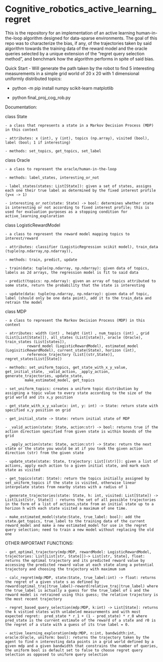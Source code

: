 # Cognitive_robotics_active_learning_regret
This is the repository for an implementation of an active learning human-in-the-loop algorithm designed for data-sparse environments. The goal of this repo was to characterize the bias, if any, of the trajectories taken by said algorithm towards the training data of the reward model and the oracle queries selected by a unique extension of the “regret query selection method”, and benchmark how the algorithm performs in spite of said bias. 

Quick Start - Will generate the path taken by the robot to find 5 interesting measurements in a simple grid world of 20 x 20 with 1 dimensional uniformly distributed topics:

  - python -m pip install numpy scikit-learn matplotlib

  - python final_proj_cog_rob.py


Documentation:

class State 

	- a class that represents a state in a Markov Decision Process (MDP) in this context

	- attributes: x (int), y (int), topics (np.array), visited (bool), label (bool; 1 if interesting)

	- methods: set_topics, get_topics, set_label

class Oracle

	- a class to represent the oracle/human-in-the-loop

	- methods: label_states, interesting_or_not

	- label_states(states: List[State]): given a set of states, assigns each one their true label as determined by the fixed interest profile (y=x -> 1)

	- interesting_or_not(state: State) -> bool: determines whether state is interesting or not according to fixed interest profile; this is used for evaluation purposes as a stopping condition for active_learning_exploration

class LogisticRewardModel
	
	- a class to represent the reward model mapping topics to interest/reward

	- attributes: classifier (LogisticRegression scikit model), train_data (tuple(np.ndarray,np.ndarray)), 

	- methods: train, predict, update

	- train(data: tuple(np.ndarray, np.ndarray): given data of topics, labels as 2d arrays, the regression model is fit to said data

	- predict(topics: np.ndarray): given an array of topics attributed to some state, return the probability that the state is interesting

	- update(data: tuple(np.ndarray, np.ndarray): given data of topic, label (should only be one data point), add it to the train_data and retrain the model

class MDP 

	- a class to represent the Markov Decision Process (MDP) in this context

	- atrributes: width (int) , height (int) , num_topics (int) , grid (List[List[State]]), all_states (List[state]), oracle (Oracle), train_states (List[states]),
			  reward_model (LogisticRewardModel), estimated_model (LogisiticRewardModel), current_state(State), horizon (int), 
			  reference_trajectory (List[(str,State)], regret_states(List[State])

	- methods: set_uniform_topics, get_state_with_x_y_value, get_initial_state, _valid_action, _apply_action, generate_trajectories, update_state,
		     make_estimated_model, get_topics

	- set_uniform_topics: creates a uniform topic distribution by assigning a topic value to every state according to the size of the grid world and its x,y position
	
	- get_state_with_x_y_value(x: int, y: int) -> State: return state with specified x,y position on grid

	- get_initial_state -> State: return initial state of MDP

	- _valid_action(state: State, action:str) -> bool: returns true if the action direction specified from given state is within bounds of the grid

	- _apply_action(state: State, action:str) -> State: return the next state or the state you would be at if you took the given action direction (str) from the given state
	
	- update_state(state: State, trajectory: List[(str)]): given a list of actions, apply each action to a given initial state, and mark each state as visited

	- get_topics(stat: State): return the topics initially assigned by set_uniform_topics if the state is visited, otherwise linear interpolate states from nearby states with a radius of 1

	- generate_trajectories(state: State, h: int, visited: List[State]) -> List[List[str, State]] : returns the set of all possible trajectories in the form of a list of actions,state from an initial state up to a horizon h with each state visited a maximum of one time.  

	- make_estimated_model(state:State, true_label: bool): add the state.get_topics, true_label to the training data of the current reward_model and make a new estimated_model for use in the regret query selection; need to train a new model without replacing the old one



OTHER IMPORTANT FUNCTIONS:

	- get_optimal_trajectory(mdp:MDP, rewardModel: LogisticRewardModel, trajectories: List[List[str, State]])-> List[str, State], float: returns the optimal trajectory and its predicted reward value by accessing the predicted reward value at each state along a potential trajectory and choosing the trajectory with maximum sum

	- calc_regret(mdp:MDP, state:State, true_label:int) -> float: returns the regret of a given state s as defined by reward(optimal_traj|true_label)-reward(relative_traj|true_label) where the true_label is actually a guess for the true_label of s and the reward model is retrained using this guess; the relative trajectory is the most recent trajectory

	- regret_based_query_selection(mdp:MDP, k:int) -> List[State]: returns the k vistied states with unlabeled measurements and with most expected regret:  pred_state * r_1 + (1 - pred_state) * r_0 where pred_state is the current estimate of the reward of a state and r0 is the regret of a state with a guess of its true label = 0.

	- active_learning_exploration(mdp:MDP, n:int, bandwidth:int, oracle:Oracle, uniform: bool): returns the trajectory taken by the agent to find n interesting data points in a grid world defined by a given mdp and a given bandwidth that constrains the number of queries, the uniform bool is default set to false to choose regret query selection as opposed to uniform query selection


